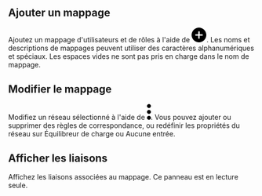 ## Ajouter un mappage


Ajoutez un mappage d'utilisateurs et de rôles à l'aide de ![Icône Plus pour ajouter un élément](Images/ebt1659745488877.svg). Les noms et descriptions de mappages peuvent utiliser des caractères alphanumériques et spéciaux. Les espaces vides ne sont pas pris en charge dans le nom de mappage.

## Modifier le mappage


Modifiez un réseau sélectionné à l'aide de ![Icône de menu Kebab](Images/zsz1597101912145.svg). Vous pouvez ajouter ou supprimer des règles de correspondance, ou redéfinir les propriétés du réseau sur Équilibreur de charge ou Aucune entrée.

## Afficher les liaisons


Affichez les liaisons associées au mappage. Ce panneau est en lecture seule.

